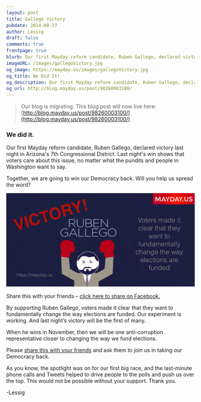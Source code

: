 ```yaml
---
layout: post
title: Gallego Victory
pubdate: 2014-08-27
author: Lessig
draft: false
comments: true
frontpage: true
blurb: Our first Mayday reform candidate, Ruben Gallego, declared victory last night in Arizona's 7th Congressional District.
imageURL: /images/gallegoVictory.jpg
og_image: https://mayday.us/images/gallegoVictory.jpg
og_title: We Did It!
og_description: Our first Mayday reform candidate, Ruben Gallego, declared victory last night in Arizona's 7th Congressional District.
og_url: http://blog.mayday.us/post/98260003100/
---
```


> Our blog is migrating.  This blog post will now live here: [http://blog.mayday.us/post/98260003100/](http://blog.mayday.us/post/98260003100/)


### We did it.

Our first Mayday reform candidate, Ruben Gallego, declared victory last night in Arizona's 7th Congressional District. Last night's win shows that voters care about this issue, no matter what the pundits and people in Washington want to say.

Together, we are going to win our Democracy back. Will you help us spread the word?

![Gallego Victory Image](/images/gallegoVictory.jpg)

Share this with your friends – [click here to share on Facebook.](http://www.facebook.com/sharer.php?u=https://mayday.us/2014/08/27/gallego-victory/)

By supporting Ruben Gallego, voters made it clear that they want to fundamentally change the way elections are funded. Our experiment is working. And last night’s victory will be the first of many.

When he wins in November, then we will be one anti-corruption representative closer to changing the way we fund elections.

Please [share this with your friends](http://www.facebook.com/sharer.php?u=https://mayday.us/2014/08/27/gallego-victory/) and ask them to join us in taking our Democracy back.

As you know, the spotlight was on for our first big race, and the last-minute phone calls and Tweets helped to drive people to the polls and push us over the top. This would not be possible without your support. Thank you.

-Lessig

